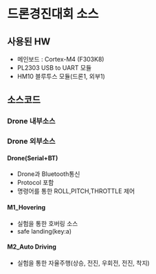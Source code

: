 # 드론경진대회 소스

 ## 사용된 HW
  - 메인보드 : Cortex-M4 (F303K8) 
  - PL2303 USB to UART 모듈
  - HM10 블루투스 모듈(드론1, 외부1)
 
 ## 소스코드
 ### Drone 내부소스
 
 ### Drone 외부소스

 #### Drone(Serial+BT)
  - Drone과 Bluetooth통신
  - Protocol 포함
  - 명령어를 통한 ROLL,PITCH,THROTTLE 제어

 #### M1_Hovering
  - 실험을 통한 호버링 소스
  - safe landing(key:a)

 #### M2_Auto Driving
  - 실험을 통한 자율주행(상승, 전진, 우회전, 전진, 착지)